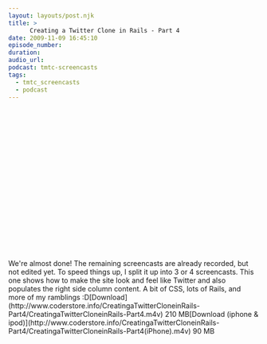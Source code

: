 ```yaml
---
layout: layouts/post.njk
title: >
      Creating a Twitter Clone in Rails - Part 4
date: 2009-11-09 16:45:10
episode_number: 
duration: 
audio_url: 
podcast: tmtc-screencasts
tags: 
  - tmtc_screencasts
  - podcast
---
```


<object width="540" height="304"><param name="allowfullscreen" value="true">
<param name="allowscriptaccess" value="always">
<param name="movie" value="http://vimeo.com/moogaloop.swf?clip_id=7520549&amp;server=vimeo.com&amp;show_title=0&amp;show_byline=0&amp;show_portrait=0&amp;color=00ADEF&amp;fullscreen=1">
<embed src="http://vimeo.com/moogaloop.swf?clip_id=7520549&amp;server=vimeo.com&amp;show_title=0&amp;show_byline=0&amp;show_portrait=0&amp;color=00ADEF&amp;fullscreen=1" type="application/x-shockwave-flash" allowfullscreen="true" allowscriptaccess="always" width="540" height="304"></embed></object>We're almost done! The remaining screencasts are already recorded, but not edited yet. To speed things up, I split it up into 3 or 4 screencasts. This one shows how to make the site look and feel like Twitter and also populates the right side column content. A bit of CSS, lots of Rails, and more of my ramblings :D[Download](http://www.coderstore.info/CreatingaTwitterCloneinRails-Part4/CreatingaTwitterCloneinRails-Part4.m4v) 210 MB[Download (iphone & ipod)](http://www.coderstore.info/CreatingaTwitterCloneinRails-Part4/CreatingaTwitterCloneinRails-Part4(iPhone).m4v) 90 MB
